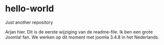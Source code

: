 # hello-world
Just another repository

Arjan hier. Dit is de eerste wijziging van de readme-file. Ik ben een grote Joomla! fan. We werken op dit moment met joomla 3.4.8 in het Nederlands.

